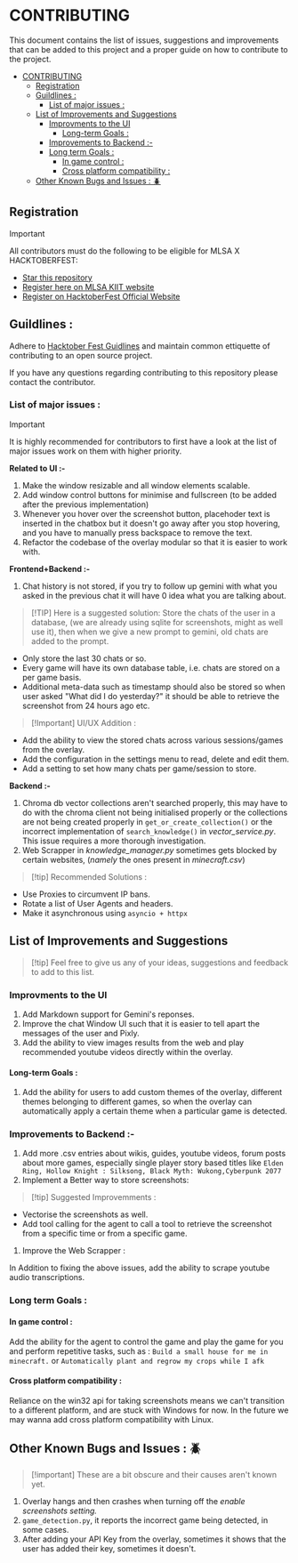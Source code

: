 # CONTRIBUTING
This document contains the list of issues, suggestions and improvements that can be added to this project and a proper guide on how to contribute to the project.
- [CONTRIBUTING](#contributing)
  - [Registration](#registration)
  - [Guildlines :](#guildlines-)
    - [List of major issues :](#list-of-major-issues-)
  - [List of Improvements and Suggestions](#list-of-improvements-and-suggestions)
    - [Improvments to the UI](#improvments-to-the-ui)
      - [Long-term Goals :](#long-term-goals-)
    - [Improvements to Backend :-](#improvements-to-backend--)
    - [Long term Goals :](#long-term-goals--1)
      - [In game control :](#in-game-control-)
      - [Cross platform compatibility :](#cross-platform-compatibility-)
  - [Other Known Bugs and Issues : 🪲](#other-known-bugs-and-issues--)

## Registration 
>[!IMPORTANT]
> All contributors must do the following to be eligible for MLSA X HACKTOBERFEST: 
- [Star this repository](https://github.com/keploy/keploy)
- [Register here on MLSA KIIT website](https://register.mlsakiit.com/)
- [Register on HacktoberFest Official Website](https://hacktoberfest.com/auth/)

## Guildlines : 
Adhere to [Hacktober Fest Guidlines](https://hacktoberfest.com/) and maintain common ettiquette of contributing to an open source project. 

If you have any questions regarding contributing to this repository please contact the contributor. 

<!-- (link to the whatsapp group) -->
### List of major issues :
>[!IMPORTANT]
It is highly recommended for contributors to first have a look at the list of major issues work on them with higher priority.

**Related to UI :-**
1. Make the window resizable and all window elements scalable.
2. Add window control buttons for minimise and fullscreen (to be added after the previous implementation)
3. Whenever you hover over the screenshot button, placehoder text is inserted in the chatbox but it doesn't go away after you stop hovering, and you have to manually press backspace to remove the text.
4. Refactor the codebase of the overlay modular so that it is easier to work with.

**Frontend+Backend :-**
1. Chat history is not stored, if you try to follow up gemini with what you asked in the previous chat it will have 0 idea what you are talking about.

>[!TIP] Here is a suggested solution: 
Store the chats of the user in a database, (we are already using sqlite for screenshots, might as well use it), then when we give a new prompt to gemini, old chats are added to the prompt. 
- Only store the last 30 chats or so.
- Every game will have its own database table, i.e. chats are stored on a per game basis.
- Additional meta-data such as timestamp should also be stored so when user asked "What did I do yesterday?" it should be able to retrieve the screenshot from 24 hours ago etc.

   
>[!Important] UI/UX Addition :
- Add the ability to view the stored chats across various sessions/games from the overlay.
- Add the configuration in the settings menu to read, delete and edit them. 
- Add a setting to set how many chats per game/session to store.

**Backend :-**
1. Chroma db vector collections aren't searched properly, this may have to do with the chroma client not being initialised properly or the collections are not being created properly in `get_or_create_collection()` or the incorrect implementation of `search_knowledge()` in *vector_service.py*. This issue requires a more thorough investigation.
2. Web Scrapper in *knowledge_manager.py* sometimes gets blocked by certain websites, (*namely* the ones present in *minecraft.csv*)
>[!tip] Recommended Solutions :
- Use Proxies to circumvent IP bans.
- Rotate a list of User Agents and headers.
- Make it asynchronous using `asyncio + httpx`




## List of Improvements and Suggestions
>[!tip] Feel free to give us any of your ideas, suggestions and feedback to add to this list.

### Improvments to the UI
1. Add Markdown support for Gemini's reponses.
2. Improve the chat Window UI such that it is easier to tell apart the messages of the user and Pixly.
3. Add the ability to view images results from the web and play recommended youtube videos directly within the overlay.



#### Long-term Goals : 
1. Add the ability for users to add custom themes of the overlay, different themes belonging to different games, so when the overlay can automatically apply a certain theme when a particular game is detected.

### Improvements to Backend :-

1. Add more .csv entries about wikis, guides, youtube videos, forum posts about more games, especially single  player story based titles like `Elden Ring, Hollow Knight : Silksong, Black Myth: Wukong,Cyberpunk 2077`
2. Implement a Better way to store screenshots:
>[!tip] Suggested Improvemments :
- Vectorise the screenshots as well.
- Add tool calling for the agent to call a tool to retrieve the screenshot from a specific time or from a specific game.
1. Improve the Web Scrapper :

In Addition to fixing the above issues, add the ability to scrape youtube audio transcriptions.


### Long term Goals :
#### In game control : 
Add the ability for the agent to control the game and play the game for you and perform repetitive tasks, such as : `Build a small house for me in minecraft.` or `Automatically plant and regrow my crops while I afk`

#### Cross platform compatibility :
Reliance on the win32 api for taking screenshots means we can't transition to a different platform, and are stuck with Windows for now.
In the future we may wanna add cross platform compatibility with Linux.

## Other Known Bugs and Issues : 🪲
> [!important] These are a bit obscure and their causes aren't known yet. 
1. Overlay hangs and then crashes when turning off the *enable screenshots setting.*
2. `game_detection.py`, it reports the incorrect game being detected, in some cases.
3. After adding your API Key from the overlay, sometimes it shows that the user has added their key, sometimes it doesn't.


